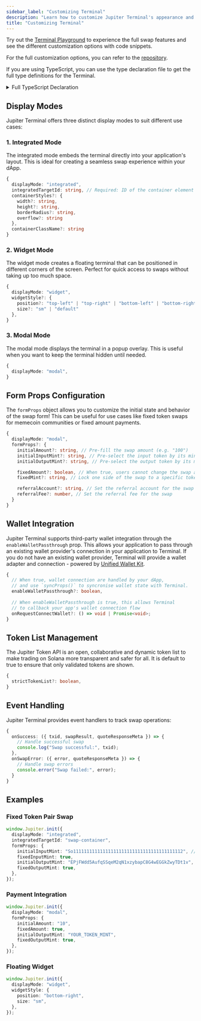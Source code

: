 ```yaml
---
sidebar_label: "Customizing Terminal"
description: "Learn how to customize Jupiter Terminal's appearance and behavior."
title: "Customizing Terminal"
---
```


<head>
    <title>Customizing Terminal</title>
    <meta name="twitter:card" content="summary" />
</head>

Try out the [Terminal Playground](https://terminal.jup.ag/playground) to experience the full swap features and see the different customization options with code snippets.

For the full customization options, you can refer to the [repository](https://github.com/jup-ag/terminal/blob/main/src/types/index.d.ts).

If you are using TypeScript, you can use the type declaration file to get the full type definitions for the Terminal.

<details>
  <summary>
    Full TypeScript Declaration
  </summary>

```typescript
declare global {
    interface Window {
        Jupiter: JupiterTerminal;
    }
}

export type WidgetPosition = 'bottom-left' | 'bottom-right' | 'top-left' | 'top-right';
export type WidgetSize = 'sm' | 'default';
export type SwapMode = "ExactInOrOut" | "ExactIn" | "ExactOut";
export type DEFAULT_EXPLORER = 'Solana Explorer' | 'Solscan' | 'Solana Beach' | 'SolanaFM';

export interface FormProps {
    swapMode?: SwapMode;
    initialAmount?: string;
    initialInputMint?: string;
    initialOutputMint?: string;
    fixedAmount?: boolean;
    fixedMint?: string;
    referralAccount?: string;
    referralFee?: number;
}

export interface IInit {
    localStoragePrefix?: string;
    formProps?: FormProps;
    defaultExplorer?: DEFAULT_EXPLORER;
    autoConnect?: boolean;
    displayMode?: 'modal' | 'integrated' | 'widget';
    integratedTargetId?: string;
    widgetStyle?: {
        position?: WidgetPosition;
        size?: WidgetSize;
    };
    containerStyles?: CSSProperties;
    containerClassName?: string;
    enableWalletPassthrough?: boolean;
    passthroughWalletContextState?: WalletContextState;
    onRequestConnectWallet?: () => void | Promise<void>;
    onSwapError?: ({
        error,
        quoteResponseMeta,
    }: {
        error?: TransactionError;
        quoteResponseMeta: QuoteResponse | null;
    }) => void;
    onSuccess?: ({
        txid,
        swapResult,
        quoteResponseMeta,
    }: {
        txid: string;
        swapResult: SwapResult;
        quoteResponseMeta: QuoteResponse | null;
    }) => void;
    onFormUpdate?: (form: IForm) => void;
    onScreenUpdate?: (screen: IScreen) => void;
}

export interface JupiterTerminal {
    _instance: JSX.Element | null;
    init: (props: IInit) => void;
    resume: () => void;
    close: () => void;
    root: Root | null;
    enableWalletPassthrough: boolean;
    onRequestConnectWallet: IInit['onRequestConnectWallet'];
    store: ReturnType<typeof createStore>;
    syncProps: (props: { passthroughWalletContextState?: IInit['passthroughWalletContextState'] }) => void;
    onSwapError: IInit['onSwapError'];
    onSuccess: IInit['onSuccess'];
    onFormUpdate: IInit['onFormUpdate'];
    onScreenUpdate: IInit['onScreenUpdate'];
    localStoragePrefix: string;
}

export { };
```

</details>

## Display Modes

Jupiter Terminal offers three distinct display modes to suit different use cases:

### 1. Integrated Mode

The integrated mode embeds the terminal directly into your application's layout. This is ideal for creating a seamless swap experience within your dApp.

```typescript
{
  displayMode: "integrated",
  integratedTargetId: string, // Required: ID of the container element
  containerStyles?: {
    width?: string,
    height?: string,
    borderRadius?: string,
    overflow?: string
  },
  containerClassName?: string
}
```

### 2. Widget Mode

The widget mode creates a floating terminal that can be positioned in different corners of the screen. Perfect for quick access to swaps without taking up too much space.

```typescript
{
  displayMode: "widget",
  widgetStyle?: {
    position?: "top-left" | "top-right" | "bottom-left" | "bottom-right",
    size?: "sm" | "default"
  },
}
```

### 3. Modal Mode

The modal mode displays the terminal in a popup overlay. This is useful when you want to keep the terminal hidden until needed.

```typescript
{
  displayMode: "modal",
}
```

## Form Props Configuration

The `formProps` object allows you to customize the initial state and behavior of the swap form! This can be useful for use cases like fixed token swaps for memecoin communities or fixed amount payments.

```typescript
{
  displayMode: "modal",
  formProps?: {
    initialAmount?: string, // Pre-fill the swap amount (e.g. "100")
    initialInputMint?: string, // Pre-select the input token by its mint address
    initialOutputMint?: string, // Pre-select the output token by its mint address

    fixedAmount?: boolean, // When true, users cannot change the swap amount
    fixedMint?: string, // Lock one side of the swap to a specific token by its mint address

    referralAccount?: string, // Set the referral account for the swap
    referralFee?: number, // Set the referral fee for the swap
  }
}
```

## Wallet Integration

Jupiter Terminal supports third-party wallet integration through the `enableWalletPassthrough` prop. This allows your application to pass through an existing wallet provider's connection in your application to Terminal. If you do not have an existing wallet provider, Terminal will provide a wallet adapter and connection - powered by [Unified Wallet Kit](/docs/tool-kits/wallet-kit/).

```typescript
{
  // When true, wallet connection are handled by your dApp,
  // and use `syncProps()` to syncronise wallet state with Terminal.
  enableWalletPassthrough?: boolean,
  
  // When enableWalletPassthrough is true, this allows Terminal 
  // to callback your app's wallet connection flow
  onRequestConnectWallet?: () => void | Promise<void>;
}
```

## Token List Management

The Jupiter Token API is an open, collaborative and dynamic token list to make trading on Solana more transparent and safer for all. It is default to true to ensure that only validated tokens are shown.

```typescript
{
  strictTokenList?: boolean,
}
```

## Event Handling

Jupiter Terminal provides event handlers to track swap operations:

```typescript
{
  onSuccess: ({ txid, swapResult, quoteResponseMeta }) => {
    // Handle successful swap
    console.log("Swap successful:", txid);
  },
  onSwapError: ({ error, quoteResponseMeta }) => {
    // Handle swap errors
    console.error("Swap failed:", error);
  }
}
```

## Examples

### Fixed Token Pair Swap

```typescript
window.Jupiter.init({
  displayMode: "integrated",
  integratedTargetId: "swap-container",
  formProps: {
    initialInputMint: "So11111111111111111111111111111111111111112", // SOL
    fixedInputMint: true,
    initialOutputMint: "EPjFWdd5AufqSSqeM2qN1xzybapC8G4wEGGkZwyTDt1v", // USDC
    fixedOutputMint: true,
  },
});
```

### Payment Integration

```typescript
window.Jupiter.init({
  displayMode: "modal",
  formProps: {
    initialAmount: "10",
    fixedAmount: true,
    initialOutputMint: "YOUR_TOKEN_MINT",
    fixedOutputMint: true,
  },
});
```

### Floating Widget

```typescript
window.Jupiter.init({
  displayMode: "widget",
  widgetStyle: {
    position: "bottom-right",
    size: "sm",
  },
});
```
